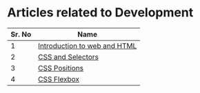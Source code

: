 # Articles related to Development

| Sr. No | Name                                                                  |
| ------ | --------------------------------------------------------------------- |
| 1      | [Introduction to web and HTML](https://shubham06.hashnode.dev/)       |
| 2      | [CSS and Selectors](https://shubham06.hashnode.dev/css-and-selectors) |
| 3      | [CSS Positions](https://shubham06.hashnode.dev/css-positions)         |
| 4      | [CSS Flexbox](https://shubham06.hashnode.dev/css-flexbox)             |
